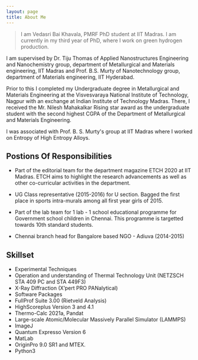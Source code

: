 ```yaml
---
layout: page
title: About Me
---
```


>I am Vedasri Bai Khavala, PMRF PhD student at IIT Madras. I am currently in my third year of PhD, where I work on green hydrogen production.

I am supervised by Dr. Tiju Thomas of Applied Nanostructures Engineering and Nanochemistry group, department of Metallurgical and Materials engineering, IIT Madras and Prof. B.S. Murty of Nanotechnology group, department of Materials engineering, IIT Hyderabad.

Prior to this I completed my Undergraduate degree in Metallurgical and Materials Engineering at the Visvesvaraya National Institute of Technology, Nagpur with an exchange at Indian Institute of Technology Madras. There, I received the Mr. Nilesh Mahakalkar Rising star award as the undergraduate student with the second highest CGPA of the Department of Metallurgical and Materials Engineering. 

I was associated with Prof. B. S. Murty's group at IIT Madras where I worked on Entropy of High Entropy Alloys.

## Postions Of Responsibilities

* Part of the editorial team for the department magazine ETCH 2020 at IIT Madras. ETCH aims to highlight the research advancements as well as other co-curricular activities in the department.

* UG Class representative (2015-2016) for U section. Bagged the first place in sports intra-murals among all first year girls of 2015.

* Part of the lab team for 1 lab - 1 school educational programme for Government school children in Chennai. This programme is targetted towards 10th standard students.

* Chennai branch head for Bangalore based NGO - Adiuva (2014-2015)

## Skillset

* Experimental Techniques
 * Operation and understanding of Thermal Technology Unit (NETZSCH STA 409 PC and STA 449F3)
 * X-Ray Diffraction (X’pert PRO PANalytical)
* Software Packages
 * FullProf Suite 3.00 (Rietveld Analysis)
 * HighScoreplus Version 3 and 4.1
 * Thermo-Calc 2021a, Pandat
 * Large-scale Atomic/Molecular Massively Parallel Simulator (LAMMPS)
 * ImageJ
 * Quantum Expresso Version 6
 * MatLab 
 * OriginPro 9.0 SR1 and MTEX.
* Python3
